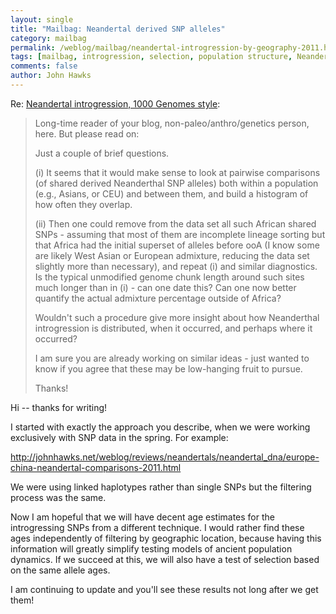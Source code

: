 ```yaml
---
layout: single 
title: "Mailbag: Neandertal derived SNP alleles" 
category: mailbag
permalink: /weblog/mailbag/neandertal-introgression-by-geography-2011.html
tags: [mailbag, introgression, selection, population structure, Neandertal DNA] 
comments: false 
author: John Hawks 
---
```


Re: <a href="http://johnhawks.net/weblog/reviews/neandertals/pigmentation/neandertal-introgression-1000-genomes-style-2011.html">Neandertal introgression, 1000 Genomes style</a>: 

<blockquote>Long-time reader of your blog, non-paleo/anthro/genetics person, here.  But please read on:

Just a couple of brief questions.  

(i) It seems that it would make sense to look at pairwise comparisons (of shared derived Neanderthal SNP alleles) both within a population (e.g., Asians, or CEU) and between them, and build a histogram of how often they overlap.

(ii) Then one could remove from the data set all such African shared SNPs - assuming that most of them are incomplete lineage sorting but that Africa had the initial superset of alleles before ooA (I know some are likely West Asian or European admixture, reducing the data set slightly more than necessary), and repeat (i) and similar diagnostics.  Is the typical unmodified genome chunk length around such sites much longer than in (i) - can one date this?  Can one now better quantify the actual admixture percentage outside of Africa?

Wouldn't such a procedure give more insight about how Neanderthal introgression is distributed, when it occurred, and perhaps where it occurred?   

I am sure you are already working on similar ideas - just wanted to know if you agree that these may be low-hanging fruit to pursue.

Thanks!</blockquote>


Hi -- thanks for writing! 

I started with exactly the approach you describe, when we were working exclusively with SNP data in the spring. For example: 

http://johnhawks.net/weblog/reviews/neandertals/neandertal_dna/europe-china-neandertal-comparisons-2011.html

We were using linked haplotypes rather than single SNPs but the filtering process was the same. 

Now I am hopeful that we will have decent age estimates for the introgressing SNPs from a different technique. I would rather find these ages independently of filtering by geographic location, because having this information will greatly simplify testing models of ancient population dynamics. If we succeed at this, we will also have a test of selection based on the same allele ages. 

I am continuing to update and you'll see these results not long after we get them!


